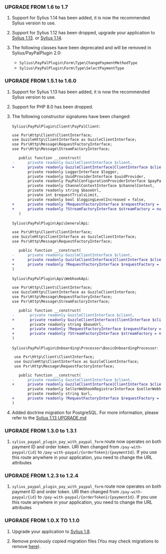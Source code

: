 ### UPGRADE FROM 1.6 to 1.7

1. Support for Sylius 1.14 has been added, it is now the recommended Sylius version to use.

1. Support for Sylius 1.12 has been dropped, upgrade your application to [Sylius 1.13](https://github.com/Sylius/Sylius/blob/1.13/UPGRADE-1.13.md).
   or [Sylius 1.14](https://github.com/Sylius/Sylius/blob/1.14/UPGRADE-1.14.md).

1. The following classes have been deprecated and will be removed in Sylius/PayPalPlugin 2.0:
   - `Sylius\PayPalPlugin\Form\Type\ChangePaymentMethodType`
   - `Sylius\PayPalPlugin\Form\Type\SelectPaymentType`

### UPGRADE FROM 1.5.1 to 1.6.0

1. Support for Sylius 1.13 has been added, it is now the recommended Sylius version to use.

1. Support for PHP 8.0 has been dropped.

1. The following constructor signatures have been changed:

    `Sylius\PayPalPlugin\Client\PayPalClient`:
     ```diff
     use Psr\Http\Client\ClientInterface;
     use GuzzleHttp\ClientInterface as GuzzleClientInterface;
     use Psr\Http\Message\RequestFactoryInterface;
     use Psr\Http\Message\StreamFactoryInterface;
    
        public function __construct(
    -      private readonly GuzzleClientInterface $client, 
    +      private readonly GuzzleClientInterface|ClientInterface $client,
            private readonly LoggerInterface $logger,
            private readonly UuidProviderInterface $uuidProvider,
            private readonly PayPalConfigurationProviderInterface $payPalConfigurationProvider,
            private readonly ChannelContextInterface $channelContext,
            private readonly string $baseUrl,
            private int $requestTrialsLimit,
            private readonly bool $loggingLevelIncreased = false,
    +      private readonly ?RequestFactoryInterface $requestFactory = null,
    +      private readonly ?StreamFactoryInterface $streamFactory = null,
        )
     ```

   `Sylius\PayPalPlugin\Api\GeneralApi`:
     ```diff
     use Psr\Http\Client\ClientInterface;
     use GuzzleHttp\ClientInterface as GuzzleClientInterface;
     use Psr\Http\Message\RequestFactoryInterface;
   
        public function __construct(
   -      private readonly GuzzleClientInterface $client,
   +      private readonly GuzzleClientInterface|ClientInterface $client,
   +      private readonly ?RequestFactoryInterface $requestFactory = null,
    )
     ```

   `Sylius\PayPalPlugin\Api\WebhookApi`:
     ```diff
     use Psr\Http\Client\ClientInterface;
     use GuzzleHttp\ClientInterface as GuzzleClientInterface;
     use Psr\Http\Message\RequestFactoryInterface;
     use Psr\Http\Message\StreamFactoryInterface;
   
        public function __construct(
   -       private readonly GuzzleClientInterface $client,
   +       private readonly GuzzleClientInterface|ClientInterface $client,
             private readonly string $baseUrl,
   +       private readonly ?RequestFactoryInterface $requestFactory = null,
   +       private readonly ?StreamFactoryInterface $streamFactory = null,
    )
     ```

   `Sylius\PayPalPlugin\Onboarding\Processor\BasicOnboardingProcessor`:
     ```diff
      use Psr\Http\Client\ClientInterface;
      use GuzzleHttp\ClientInterface as GuzzleClientInterface;
      use Psr\Http\Message\RequestFactoryInterface;
   
        public function __construct(
   -      private readonly GuzzleClientInterface $client,
   +      private readonly GuzzleClientInterface|ClientInterface $client,
            private readonly SellerWebhookRegistrarInterface $sellerWebhookRegistrar,
            private readonly string $url,
   +      private readonly ?RequestFactoryInterface $requestFactory = null,
    )
     ```
   
1. Added doctrine migration for PostgreSQL. For more information, please refer to the [Sylius 1.13 UPGRADE.md](https://github.com/Sylius/Sylius/blob/1.13/UPGRADE-1.13.md)

### UPGRADE FROM 1.3.0 to 1.3.1

1. `sylius_paypal_plugin_pay_with_paypal_form` route now operates on both payment ID and order token. URl then changed from
   `/pay-with-paypal/{id}` to `/pay-with-paypal/{orderToken}/{paymentId}`. If you use this route anywhere in your application, you
   need to change the URL attributes

### UPGRADE FROM 1.2.3 to 1.2.4

1. `sylius_paypal_plugin_pay_with_paypal_form` route now operates on both payment ID and order token. URl then changed from
    `/pay-with-paypal/{id}` to `/pay-with-paypal/{orderToken}/{paymentId}`. If you use this route anywhere in your application, you
    need to change the URL attributes

### UPGRADE FROM 1.0.X TO 1.1.0

1. Upgrade your application to [Sylius 1.8](https://github.com/Sylius/Sylius/blob/master/UPGRADE-1.8.md).

1. Remove previously copied migration files (You may check migrations to remove [here](https://github.com/Sylius/PayPalPlugin/pull/160/files)).
